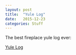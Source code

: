 ```yaml
---
layout: post
title:  "Yule Log"
date:   2015-12-23
categories: Stuff
---
```


The best fireplace yule log ever:

<a href="{{ 'yule/' | prepend: site.baseurl }}">Yule Log</a>
